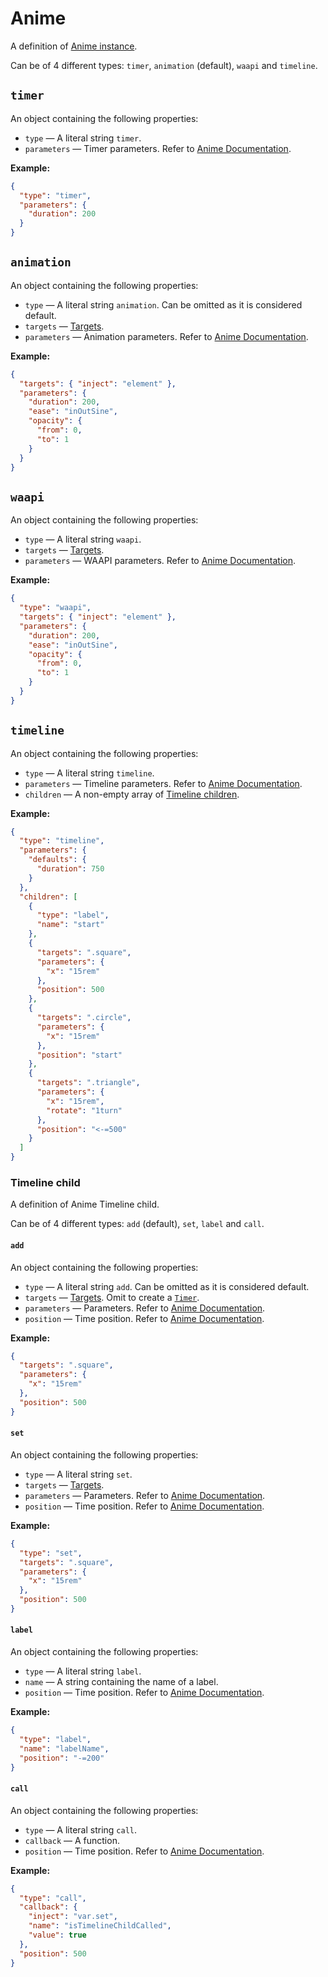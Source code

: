# Anime

A definition of [Anime instance](/create/anime).

Can be of 4 different types: `timer`, `animation` (default), `waapi` and `timeline`.

## `timer`

An object containing the following properties:
- `type` — A literal string `timer`.
- `parameters` — Timer parameters. Refer to [Anime Documentation](https://animejs.com/documentation/timer).

**Example:**
```json
{
  "type": "timer",
  "parameters": {
    "duration": 200
  }
}
```

## `animation`

An object containing the following properties:
- `type` <Badge type="info" text="optional" /> — A literal string `animation`. Can be omitted as it is considered default.
- `targets` — [Targets](/create/anime#targets).
- `parameters` — Animation parameters. Refer to [Anime Documentation](https://animejs.com/documentation/animation).

**Example:**
```json
{
  "targets": { "inject": "element" },
  "parameters": {
    "duration": 200,
    "ease": "inOutSine",
    "opacity": {
      "from": 0,
      "to": 1
    }
  }
}
```

## `waapi`

An object containing the following properties:
- `type` — A literal string `waapi`.
- `targets` — [Targets](/create/anime#targets).
- `parameters` — WAAPI parameters. Refer to [Anime Documentation](https://animejs.com/documentation/web-animation-api).

**Example:**
```json
{
  "type": "waapi",
  "targets": { "inject": "element" },
  "parameters": {
    "duration": 200,
    "ease": "inOutSine",
    "opacity": {
      "from": 0,
      "to": 1
    }
  }
}
```

## `timeline`

An object containing the following properties:
- `type` — A literal string `timeline`.
- `parameters` <Badge type="info" text="optional" /> — Timeline parameters. Refer to [Anime Documentation](https://animejs.com/documentation/timeline).
- `children` — A non-empty array of [Timeline children](#timeline-child).

**Example:**
```json
{
  "type": "timeline",
  "parameters": {
    "defaults": {
      "duration": 750
    }
  },
  "children": [
    {
      "type": "label",
      "name": "start"
    },
    {
      "targets": ".square",
      "parameters": {
        "x": "15rem"
      },
      "position": 500
    },
    {
      "targets": ".circle",
      "parameters": {
        "x": "15rem"
      },
      "position": "start"
    },
    {
      "targets": ".triangle",
      "parameters": {
        "x": "15rem",
        "rotate": "1turn"
      },
      "position": "<-=500"
    }
  ]
}
```

### Timeline child

A definition of Anime Timeline child.

Can be of 4 different types: `add` (default), `set`, `label` and `call`.

#### `add`

An object containing the following properties:
- `type` <Badge type="info" text="optional" /> — A literal string `add`. Can be omitted as it is considered default.
- `targets` <Badge type="info" text="optional" /> — [Targets](/create/anime#targets). Omit to create a [`Timer`](https://animejs.com/documentation/timer).
- `parameters` — Parameters. Refer to [Anime Documentation](https://animejs.com/documentation/timeline/timeline-methods/add).
- `position` <Badge type="info" text="optional" /> — Time position. Refer to [Anime Documentation](https://animejs.com/documentation/timeline/time-position).

**Example:**
```json
{
  "targets": ".square",
  "parameters": {
    "x": "15rem"
  },
  "position": 500
}
```

#### `set`

An object containing the following properties:
- `type` — A literal string `set`.
- `targets` — [Targets](/create/anime#targets).
- `parameters` — Parameters. Refer to [Anime Documentation](https://animejs.com/documentation/timeline/timeline-methods/set).
- `position` <Badge type="info" text="optional" /> — Time position. Refer to [Anime Documentation](https://animejs.com/documentation/timeline/time-position).

**Example:**
```json
{
  "type": "set",
  "targets": ".square",
  "parameters": {
    "x": "15rem"
  },
  "position": 500
}
```

#### `label`

An object containing the following properties:
- `type` — A literal string `label`.
- `name` — A string containing the name of a label.
- `position` <Badge type="info" text="optional" /> — Time position. Refer to [Anime Documentation](https://animejs.com/documentation/timeline/time-position).

**Example:**
```json
{
  "type": "label",
  "name": "labelName",
  "position": "-=200"
}
```

#### `call`

An object containing the following properties:
- `type` — A literal string `call`.
- `callback` — A function.
- `position` <Badge type="info" text="optional" /> — Time position. Refer to [Anime Documentation](https://animejs.com/documentation/timeline/time-position).

**Example:**
```json
{
  "type": "call",
  "callback": {
    "inject": "var.set",
    "name": "isTimelineChildCalled",
    "value": true
  },
  "position": 500
}
```
